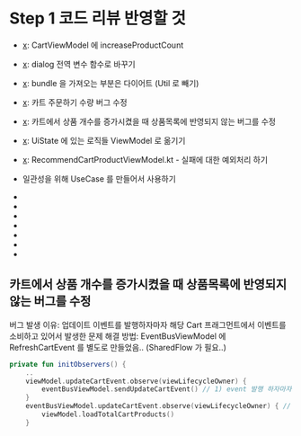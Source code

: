 # Step 1 코드 리뷰 반영할 것

- [x]: CartViewModel 에 increaseProductCount
- [x]: dialog 전역 변수 함수로 바꾸기
- [x]: bundle 을 가져오는 부분은 다이어트 (Util 로 빼기)
- [x]: 카트 주문하기 수량 버그 수정
- [x]: 카트에서 상품 개수를 증가시켰을 때 상품목록에 반영되지 않는 버그를 수정

- [x]: UiState 에 있는 로직들 ViewModel 로 옮기기
- [x]: RecommendCartProductViewModel.kt - 실패에 대한 예외처리 하기

- 일관성을 위해 UseCase 를 만들어서 사용하기

- [x]: CreateCartProductUseCase
- [x]: InCreaseProductCountUseCase
- [x]: DecreaseProductCountUseCase
- [x]: DeleteCartProductUseCase
- [x]: LoadCartProductUseCase
- [x]: LoadPagingCartProductsUseCase
- [x]: OrderCartProductUseCase

## 카트에서 상품 개수를 증가시켰을 때 상품목록에 반영되지 않는 버그를 수정

버그 발생 이유: 업데이트 이벤트를 발행하자마자 해당 Cart 프래그먼트에서 이벤트를 소비하고 있어서 발생한 문제
해결 방법: EventBusViewModel 에 RefreshCartEvent 를 별도로 만들었음.. (SharedFlow 가 필요..)

```kotlin
private fun initObservers() {
    ..
    viewModel.updateCartEvent.observe(viewLifecycleOwner) {
        eventBusViewModel.sendUpdateCartEvent() // 1) event 발행 하자마자
    }
    eventBusViewModel.updateCartEvent.observe(viewLifecycleOwner) { // 2) 얘가 받아서 소비함..
        viewModel.loadTotalCartProducts()
    }
```